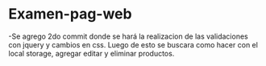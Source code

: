 # Examen-pag-web

-Se agrego 2do commit donde se hará la realizacion de las validaciones con jquery y cambios en css. Luego de esto se buscara como hacer con el local storage, agregar editar y eliminar productos.
